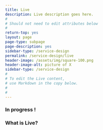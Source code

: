 ```yaml
---
title: Live
description: Live description goes here.
#
# Should not need to edit attributes below
#
return-top: yes
layout: page
page-type: subpage
page-description: yes
sidebar-type: /service-design
permalink: /service-design/live
header-image: /assets/img/square-100.png
header-image-alt: picture of X
sidebar-type: /service-design
#
# To edit the Live content,
# use Markdown in the copy below.
#
#
---
```

### In progress !


### What is Live?
